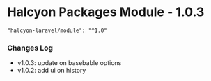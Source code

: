 # Halcyon Packages Module - 1.0.3 #

```
"halcyon-laravel/module": "^1.0"
```
### Changes Log ###
- v1.0.3: update on basebable options
- v1.0.2: add ui on history